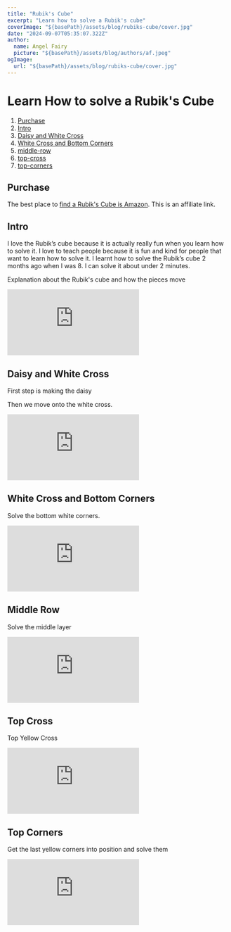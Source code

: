 ```yaml
---
title: "Rubik's Cube"
excerpt: "Learn how to solve a Rubik's cube"
coverImage: "${basePath}/assets/blog/rubiks-cube/cover.jpg"
date: "2024-09-07T05:35:07.322Z"
author:
  name: Angel Fairy
  picture: "${basePath}/assets/blog/authors/af.jpeg"
ogImage:
  url: "${basePath}/assets/blog/rubiks-cube/cover.jpg"
---
```


# Learn How to solve a Rubik's Cube

1. <a href="#purchase">Purchase</a>
2. <a href="#intro">Intro</a>
3. <a href="#daisy-and-white-cross">Daisy and White Cross</a>
4. <a href="#white-cross">White Cross and Bottom Corners</a>
5. <a href="#Middle Row">middle-row</a>
6. <a href="#Top Cross">top-cross</a>
7. <a href="#Top Corners">top-corners</a>


<h2 id="purchase">Purchase</h2>

The best place to <a href="https://amzn.to/4ew2Giv" target="_blank" alt="">find a Rubik's Cube is Amazon</a>. This is an affiliate link.

<h2 id="intro">Intro</h2>

I love the Rubik’s cube because it is actually really fun when you learn how to solve it.
I love to teach people because it is fun and kind for people that want to learn how to solve it. 
I learnt how to solve the Rubik’s cube 2 months ago when I was 8.
I can solve it about under 2 minutes.   

Explanation about the Rubik's cube and how the pieces move 


<div class="aspect-w-16 aspect-h-9">
    <iframe src="https://www.youtube.com/embed/kWuNClacZk0" frameBorder="0" title="Solve the Rubik's cube for kids - Intro" aria-hidden="true"  allow="accelerometer; autoplay; clipboard-write; encrypted-media; gyroscope; picture-in-picture" allowfullscreen></iframe>
</div>

<h2 id="daisy-and-white-cross">Daisy and White Cross</h2>

First step is making the daisy

Then we move onto the white cross.

<div class="aspect-w-16 aspect-h-9">
    <iframe src="https://www.youtube.com/embed/Daqt2LbTlJw" frameBorder="0" title="Solve the Rubik's Cube for Kids - Start Position" aria-hidden="true"  allow="accelerometer; autoplay; clipboard-write; encrypted-media; gyroscope; picture-in-picture" allowfullscreen></iframe>
</div>

<h2 id="white-cross">White Cross and Bottom Corners</h2>

Solve the bottom white corners. 

<div class="aspect-w-16 aspect-h-9">
    <iframe src="https://www.youtube.com/embed/sQP1NA9n5T4" frameBorder="0" title="Solve the Rubik's Cube for Kids - Bottom Layer" aria-hidden="true"  allow="accelerometer; autoplay; clipboard-write; encrypted-media; gyroscope; picture-in-picture" allowfullscreen></iframe>
</div>

<h2 id="middle-row">Middle Row</h2>

Solve the middle layer

<div class="aspect-w-16 aspect-h-9">
    <iframe src="https://www.youtube.com/embed/-0txerxwkIo" frameBorder="0" title="Solve the Rubik's Cube for Kids – Middle Layer" aria-hidden="true"  allow="accelerometer; autoplay; clipboard-write; encrypted-media; gyroscope; picture-in-picture" allowfullscreen></iframe>
</div>

<h2 id="top-cross">Top Cross</h2>

Top Yellow Cross

<div class="aspect-w-16 aspect-h-9">
    <iframe src="https://www.youtube.com/embed/zkCRFMyfXXY" frameBorder="0" title="Solve the Rubik's Cube for Kids – Yellow Cross" aria-hidden="true"  allow="accelerometer; autoplay; clipboard-write; encrypted-media; gyroscope; picture-in-picture" allowfullscreen></iframe>
</div>

<h2 id="top-corners">Top Corners</h2>

Get the last yellow corners into position and solve them

<div class="aspect-w-16 aspect-h-9">
    <iframe src="https://www.youtube.com/embed/xTVqkop8GoA" frameBorder="0" title="Solve the Rubik's Cube for Kids – Cube Solved" aria-hidden="true"  allow="accelerometer; autoplay; clipboard-write; encrypted-media; gyroscope; picture-in-picture" allowfullscreen></iframe>
</div>
 
 